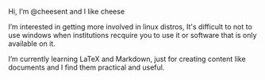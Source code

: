 Hi, I’m @cheesent and I like cheese

I’m interested in getting more involved in linux distros, It's difficult to not to use windows when institutions recquire you to use it or software that is only available on it.

I’m currently learning LaTeX and Markdown, just for creating content like documents and I find them practical and useful.


<!---
What is this?
--->
